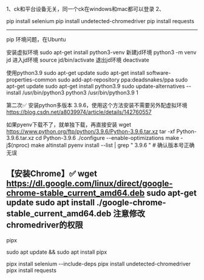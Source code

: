 1、ck和平台设备无关，同一个ck在windows和mac都可以登录
2、

pip install selenium
pip install undetected-chromedriver
pip install requests

-----------------------------------------------
pip 环境问题，在Ubuntu

安装虚拟环境     sudo apt-get install python3-venv
新建jd环境      python3 -m venv jd
进入jd环境      source jd/bin/activate
退出jd环境      deactivate

使用python3.9
sudo apt-get update
sudo apt-get install software-properties-common
sudo add-apt-repository ppa:deadsnakes/ppa
sudo apt-get update
sudo apt-get install python3.9
sudo update-alternatives --install /usr/bin/python3 python3 /usr/bin/python3.9 1

第二次✅
安装python多版本 3.9.6，使用这个方法安装不需要另外配虚拟环境
https://blog.csdn.net/a8039974/article/details/142760557

如果pyenv下载不了，就单独下载，再直接安装
wget https://www.python.org/ftp/python/3.9.6/Python-3.9.6.tar.xz
tar -xf Python-3.9.6.tar.xz
cd Python-3.9.6
./configure --enable-optimizations
make -j$(nproc)
make altinstall
pyenv install --list | grep " 3.9.6 "  # 确认版本号正确无误

【安装Chrome】✅
wget https://dl.google.com/linux/direct/google-chrome-stable_current_amd64.deb
sudo apt-get update
sudo apt install ./google-chrome-stable_current_amd64.deb
注意修改chromedriver的权限
------------------------------------------------
pipx

sudo apt update && sudo apt install pipx

pipx install selenium --include-deps
pipx install undetected-chromedriver
pipx install requests

<!-- pip3 install pyautogui 鼠标点击 -->
<!-- pip3 install Pillow 图像处理 -->

<!-- pip install mysql-connector-python mysql数据库 -->